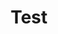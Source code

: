 ---
title: "Test"
linktitle: "Test"
toc: true
type: docs
draft: false

menu:
  mlis_rl:
	section_2_2:
	  parent: "pg"
      weight: 2

# Prev/next pager order (if `docs_section_pager` enabled in `params.toml`)
weight: 11
---